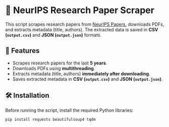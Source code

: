 # 📝 NeurIPS Research Paper Scraper

This script scrapes research papers from [NeurIPS Papers](https://papers.nips.cc), downloads PDFs, and extracts metadata (title, authors). The extracted data is saved in **CSV (`output.csv`)** and **JSON (`output.json`)** formats.

## 🚀 Features
- Scrapes research papers for the last **5 years**.
- Downloads PDFs using **multithreading**.
- Extracts metadata (title, authors) **immediately after downloading**.
- Saves extracted metadata in **CSV (`output.csv`)** and **JSON (`output.json`)**.

## 🛠️ Installation
Before running the script, install the required Python libraries:

```bash
pip install requests beautifulsoup4 tqdm

